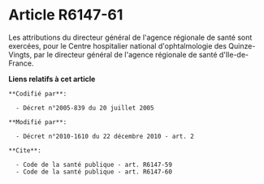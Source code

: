 # Article R6147-61

Les attributions du directeur général de l'agence régionale de santé sont exercées, pour le Centre hospitalier national
d'ophtalmologie des Quinze-Vingts, par le directeur général de l'agence régionale de santé d'Ile-de-France.

**Liens relatifs à cet article**

	**Codifié par**:

	  - Décret n°2005-839 du 20 juillet 2005

	**Modifié par**:

	  - Décret n°2010-1610 du 22 décembre 2010 - art. 2

	**Cite**:

	  - Code de la santé publique - art. R6147-59
	  - Code de la santé publique - art. R6147-60
